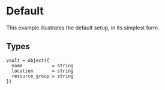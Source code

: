 # Default

This example illustrates the default setup, in its simplest form.

## Types

```hcl
vault = object({
  name           = string
  location       = string
  resource_group = string
})
```

